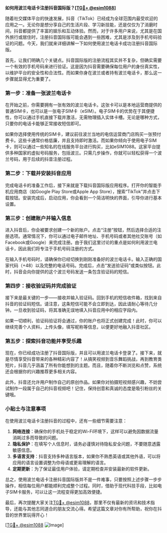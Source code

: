 **如何用波兰电话卡注册抖音国际版？[[TG💪+ @esim1088](https://t.me/s/esim1088)]**

随着社交媒体平台的快速发展，抖音（TikTok）已经成为全球范围内最受欢迎的应用之一。无论你是想分享自己的生活片段、学习新技能，还是仅仅为了消磨时间，抖音都提供了丰富的娱乐和互动体验。然而，对于许多用户来说，尤其是在国外旅行或居住时，注册抖音国际版可能会遇到一些困难，尤其是涉及到手机号码验证的问题。今天，我们就来详细讲解一下如何使用波兰电话卡成功注册抖音国际版。

首先，让我们明确几个关键点。抖音国际版的注册流程其实并不复杂，但确实需要一个有效的手机号码来进行验证。这是因为抖音需要确保每位用户的身份真实性，以维护平台的安全性和合法性。而如果你身在波兰或者持有波兰电话卡，那么这一步骤就显得尤为重要了。

### **第一步：准备一张波兰电话卡**

在开始之前，你需要拥有一张有效的波兰电话卡。这张卡可以是本地运营商提供的普通SIM卡，也可以是一张电子SIM卡（eSIM）。电子SIM卡的优势在于其便捷性，你可以通过手机直接下载并激活，无需物理插入实体卡槽。无论是哪种方式，只要你的电话卡能够正常接收短信即可。

如果你选择使用传统的SIM卡，建议前往波兰当地的电信运营商门店购买一张预付费卡。这些卡通常价格低廉，并且支持即时激活。而如果你倾向于使用电子SIM卡，则可以通过一些知名的在线服务平台进行购买，比如eSIM1088。这家平台提供多种国家的虚拟号码服务，包括波兰。只需几步操作，你就可以轻松获得一个波兰号码，用于后续的抖音注册过程。

### **第二步：下载并安装抖音应用**

完成电话卡的准备工作后，接下来就是下载抖音国际版应用程序。打开你的智能手机应用商店（如Google Play Store或Apple App Store），搜索“TikTok”并点击下载按钮。安装完成后，启动应用，你会看到一个简洁明快的界面，引导你进行基本设置。

### **第三步：创建账户并输入信息**

进入抖音后，你会被要求创建一个新的账户。点击“注册”按钮，然后选择合适的注册选项。通常情况下，你可以通过电子邮件地址、手机号码或者其他社交账号（如Facebook或Google）来完成注册。由于我们这里讨论的重点是如何利用波兰电话卡，因此我们将专注于手机号码注册的方式。

在输入手机号码时，请确保你已经切换到刚刚准备好的波兰电话卡。输入正确的国家代码（+48）以及完整的电话号码。完成后，点击“发送验证码”或类似按钮。此时，抖音会向你提供的这个波兰号码发送一条包含验证码的短信。

### **第四步：接收验证码并完成验证**

接下来是最关键的一步——接收并输入验证码。回到手机的短信收件箱，找到来自抖音的验证码短信。请注意，这条短信可能不会立即到达，因此请耐心等待几分钟。一旦收到验证码，将其准确无误地填入抖音应用中的相应字段内。

如果一切顺利，验证码验证将会通过，你的账户也将正式创建完成！此时，你可以继续完善个人资料，上传头像，填写昵称等信息，以便更好地融入抖音社区。

### **第五步：探索抖音功能并享受乐趣**

现在，你已经成功注册了抖音国际版，并且可以用波兰电话卡登录了。接下来，就是尽情享受抖音带来的各种精彩内容了！从搞笑视频到音乐舞蹈挑战，再到教育类短片，抖音几乎涵盖了所有你能想到的主题。而且，随着你不断浏览和点赞，系统还会根据你的兴趣推荐更多相关内容。

此外，抖音还允许用户制作自己的原创作品。如果你对拍摄短视频感兴趣，不妨尝试制作一段属于自己的抖音视频吧！记住，保持创意和真诚的态度是吸引粉丝的关键哦。

### **小贴士与注意事项**

在使用波兰电话卡注册抖音的过程中，还有一些细节需要注意：

1. **网络连接**：确保你的手机处于稳定的Wi-Fi环境下，这样可以避免因数据流量消耗过多而导致的问题。
2. **隐私保护**：在填写个人信息时，请务必谨慎对待隐私安全问题，不要随意透露敏感信息。
3. **多语言支持**：抖音支持多种语言版本，如果你不熟悉英语或其他外语，可以将应用的语言设置调整为你母语或更易理解的语言。
4. **定期更新**：为了保证最佳用户体验，请定期检查并安装最新的软件更新。

总之，使用波兰电话卡注册抖音国际版并不是一件难事，只要按照上述步骤一步步操作，相信每位用户都能顺利完成整个过程。同时，借助于现代科技手段，比如电子SIM卡服务，可以让这一流程变得更加高效便捷。

最后，再次提醒大家关注[TG💪+ @esim1088](https://t.me/s/esim1088)，那里不仅有最新的资讯和技术指导，还能与其他志同道合的朋友交流心得。希望这篇文章对你有所帮助，祝你在抖音的世界里玩得开心！

[[TG💪+ @esim1088](https://t.me/s/esim1088) ![Image](https://i.postimg.cc/4NQfJmqS/Snipaste-2025-05-13-00-14-12.png)]